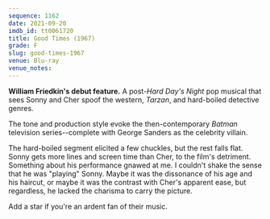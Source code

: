```yaml
---
sequence: 1162
date: 2021-09-20
imdb_id: tt0061720
title: Good Times (1967)
grade: F
slug: good-times-1967
venue: Blu-ray
venue_notes:
---
```


**William Friedkin's debut feature.** A post-<span data-imdb-id="tt0058182">_Hard Day's Night_ pop musical that sees Sonny and Cher spoof the western, _Tarzan_, and hard-boiled detective genres.

<!-- end -->

The tone and production style evoke the then-contemporary _Batman_ television series--complete with George Sanders as the celebrity villain.

The hard-boiled segment elicited a few chuckles, but the rest falls flat. Sonny gets more lines and screen time than Cher, to the film's detriment. Something about his performance gnawed at me. I couldn't shake the sense that he was "playing" Sonny. Maybe it was the dissonance of his age and his haircut, or maybe it was the contrast with Cher's apparent ease, but regardless, he lacked the charisma to carry the picture.

Add a star if you're an ardent fan of their music.
